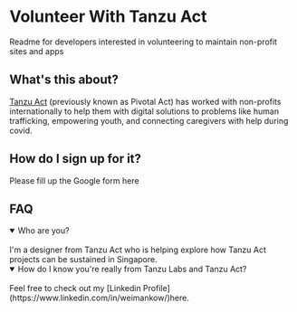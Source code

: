# Volunteer With Tanzu Act
Readme for developers interested in volunteering to maintain non-profit sites and apps

## What's this about?

[Tanzu Act](https://tanzu.vmware.com/act) (previously known as Pivotal Act) has worked with non-profits internationally to help them with digital solutions to problems like human trafficking, empowering youth, and connecting caregivers with help during covid.



## How do I sign up for it?
Please fill up the Google form here


## FAQ

<details open>
<summary>Who are you?</summary>
<br>
I'm a designer from Tanzu Act who is helping explore how Tanzu Act projects can be sustained in Singapore. 
</details>

<details open>
<summary> How do I know you're really from Tanzu Labs and Tanzu Act?</summary>
<br>
Feel free to check out my [Linkedin Profile](https://www.linkedin.com/in/weimankow/)here.
</details>

